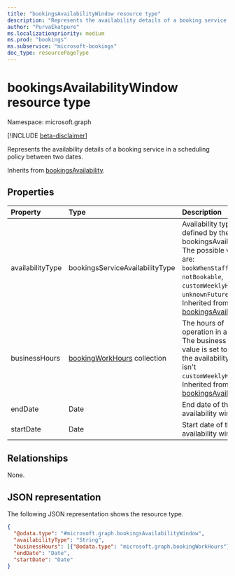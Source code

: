 ```yaml
---
title: "bookingsAvailabilityWindow resource type"
description: "Represents the availability details of a booking service in a scheduling policy between two dates"
author: "PurvaEkatpure"
ms.localizationpriority: medium
ms.prod: "bookings"
ms.subservice: "microsoft-bookings"
doc_type: resourcePageType
---
```


# bookingsAvailabilityWindow resource type

Namespace: microsoft.graph

[!INCLUDE [beta-disclaimer](../../includes/beta-disclaimer.md)]

Represents the availability details of a booking service in a scheduling policy between two dates.

Inherits from [bookingsAvailability](../resources/bookingsavailability.md).

## Properties
|Property|Type|Description|
|:---|:---|:---|
|availabilityType|bookingsServiceAvailabilityType|Availability type defined by the given bookingsAvailability. The possible values are: `bookWhenStaffAreFree`, `notBookable`, `customWeeklyHours`, `unknownFutureValue`. Inherited from [bookingsAvailability](../resources/bookingsavailability.md).|
|businessHours|[bookingWorkHours](../resources/bookingworkhours.md) collection|The hours of operation in a week. The business hours value is set to `null` if the availability type isn't `customWeeklyHours`. Inherited from [bookingsAvailability](../resources/bookingsavailability.md).|
|endDate|Date|End date of the availability window.|
|startDate|Date|Start date of the availability window.|

## Relationships
None.

## JSON representation
The following JSON representation shows the resource type.
<!-- {
  "blockType": "resource",
  "@odata.type": "microsoft.graph.bookingsAvailabilityWindow"
}
-->
``` json
{
  "@odata.type": "#microsoft.graph.bookingsAvailabilityWindow",
  "availabilityType": "String",
  "businessHours": [{"@odata.type": "microsoft.graph.bookingWorkHours"}],
  "endDate": "Date",
  "startDate": "Date"
}
```
